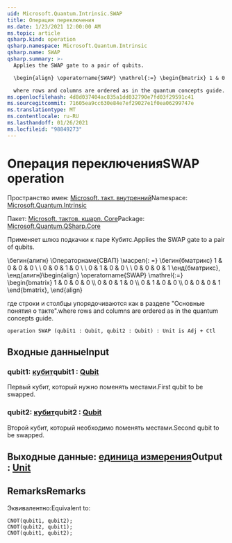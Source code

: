 ```yaml
---
uid: Microsoft.Quantum.Intrinsic.SWAP
title: Операция переключения
ms.date: 1/23/2021 12:00:00 AM
ms.topic: article
qsharp.kind: operation
qsharp.namespace: Microsoft.Quantum.Intrinsic
qsharp.name: SWAP
qsharp.summary: >-
  Applies the SWAP gate to a pair of qubits.

  \begin{align} \operatorname{SWAP} \mathrel{:=} \begin{bmatrix} 1 & 0 & 0 & 0 \\\\ 0 & 0 & 1 & 0 \\\\ 0 & 1 & 0 & 0 \\\\ 0 & 0 & 0 & 1 \end{bmatrix}, \end{align}

  where rows and columns are ordered as in the quantum concepts guide.
ms.openlocfilehash: 4d8d037404ac835a1dd032790e7fd03f29591c41
ms.sourcegitcommit: 71605ea9cc630e84e7ef29027e1f0ea06299747e
ms.translationtype: MT
ms.contentlocale: ru-RU
ms.lasthandoff: 01/26/2021
ms.locfileid: "98849273"
---
```

# <a name="swap-operation"></a><span data-ttu-id="c1f57-102">Операция переключения</span><span class="sxs-lookup"><span data-stu-id="c1f57-102">SWAP operation</span></span>

<span data-ttu-id="c1f57-103">Пространство имен: [Microsoft. такт. внутренний](xref:Microsoft.Quantum.Intrinsic)</span><span class="sxs-lookup"><span data-stu-id="c1f57-103">Namespace: [Microsoft.Quantum.Intrinsic](xref:Microsoft.Quantum.Intrinsic)</span></span>

<span data-ttu-id="c1f57-104">Пакет: [Microsoft. тактов. кшарп. Core](https://nuget.org/packages/Microsoft.Quantum.QSharp.Core)</span><span class="sxs-lookup"><span data-stu-id="c1f57-104">Package: [Microsoft.Quantum.QSharp.Core](https://nuget.org/packages/Microsoft.Quantum.QSharp.Core)</span></span>


<span data-ttu-id="c1f57-105">Применяет шлюз подкачки к паре Кубитс.</span><span class="sxs-lookup"><span data-stu-id="c1f57-105">Applies the SWAP gate to a pair of qubits.</span></span>

<span data-ttu-id="c1f57-106">\бегин{алигн} \Операторнаме{СВАП} \масрел{: =} \бегин{бматрикс} 1 & 0 & 0 & 0 \\ \\ 0 & 0 & 1 & 0 \\ \\ 0 & 1 & 0 & 0 \\ \\ 0 & 0 & 0 & 1 \енд{бматрикс}, \енд{алигн}</span><span class="sxs-lookup"><span data-stu-id="c1f57-106">\begin{align} \operatorname{SWAP} \mathrel{:=} \begin{bmatrix} 1 & 0 & 0 & 0 \\\\ 0 & 0 & 1 & 0 \\\\ 0 & 1 & 0 & 0 \\\\ 0 & 0 & 0 & 1 \end{bmatrix}, \end{align}</span></span>

<span data-ttu-id="c1f57-107">где строки и столбцы упорядочиваются как в разделе "Основные понятия о такте".</span><span class="sxs-lookup"><span data-stu-id="c1f57-107">where rows and columns are ordered as in the quantum concepts guide.</span></span>

```qsharp
operation SWAP (qubit1 : Qubit, qubit2 : Qubit) : Unit is Adj + Ctl
```


## <a name="input"></a><span data-ttu-id="c1f57-108">Входные данные</span><span class="sxs-lookup"><span data-stu-id="c1f57-108">Input</span></span>

### <a name="qubit1--qubit"></a><span data-ttu-id="c1f57-109">qubit1: [кубит](xref:microsoft.quantum.lang-ref.qubit)</span><span class="sxs-lookup"><span data-stu-id="c1f57-109">qubit1 : [Qubit](xref:microsoft.quantum.lang-ref.qubit)</span></span>

<span data-ttu-id="c1f57-110">Первый кубит, который нужно поменять местами.</span><span class="sxs-lookup"><span data-stu-id="c1f57-110">First qubit to be swapped.</span></span>


### <a name="qubit2--qubit"></a><span data-ttu-id="c1f57-111">qubit2: [кубит](xref:microsoft.quantum.lang-ref.qubit)</span><span class="sxs-lookup"><span data-stu-id="c1f57-111">qubit2 : [Qubit](xref:microsoft.quantum.lang-ref.qubit)</span></span>

<span data-ttu-id="c1f57-112">Второй кубит, который необходимо поменять местами.</span><span class="sxs-lookup"><span data-stu-id="c1f57-112">Second qubit to be swapped.</span></span>



## <a name="output--unit"></a><span data-ttu-id="c1f57-113">Выходные данные: [единица измерения](xref:microsoft.quantum.lang-ref.unit)</span><span class="sxs-lookup"><span data-stu-id="c1f57-113">Output : [Unit](xref:microsoft.quantum.lang-ref.unit)</span></span>



## <a name="remarks"></a><span data-ttu-id="c1f57-114">Remarks</span><span class="sxs-lookup"><span data-stu-id="c1f57-114">Remarks</span></span>

<span data-ttu-id="c1f57-115">Эквивалентно:</span><span class="sxs-lookup"><span data-stu-id="c1f57-115">Equivalent to:</span></span>

```qsharp
CNOT(qubit1, qubit2);
CNOT(qubit2, qubit1);
CNOT(qubit1, qubit2);
```